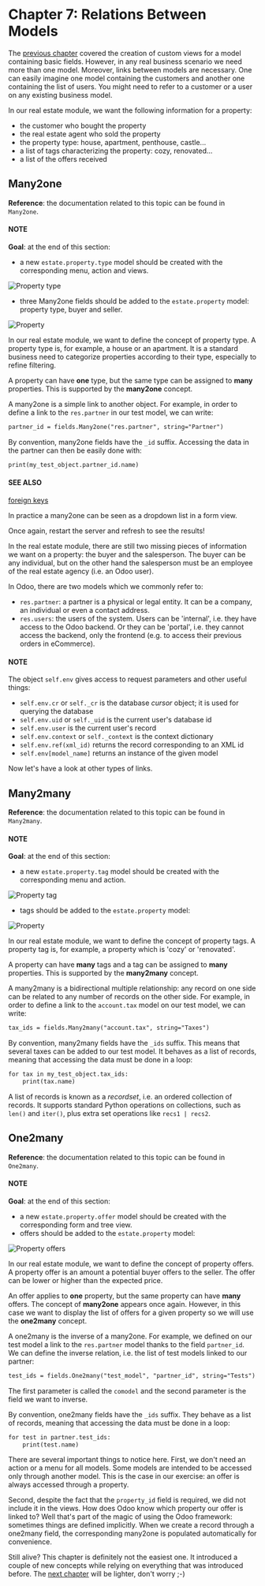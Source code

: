 # Chapter 7: Relations Between Models

The [previous chapter](06_basicviews.md) covered the creation of custom
views for a model containing basic fields. However, in any real business scenario we need more than
one model. Moreover, links between models are necessary. One can easily imagine one model containing
the customers and another one containing the list of users. You might need to refer to a customer
or a user on any existing business model.

In our real estate module, we want the following information for a property:

- the customer who bought the property
- the real estate agent who sold the property
- the property type: house, apartment, penthouse, castle...
- a list of tags characterizing the property: cozy, renovated...
- a list of the offers received

## Many2one

**Reference**: the documentation related to this topic can be found in
`Many2one`.

#### NOTE
**Goal**: at the end of this section:

- a new `estate.property.type` model should be created with the corresponding menu, action and views.

![Property type](developer/tutorials/server_framework_101/07_relations/property_type.png)
- three Many2one fields should be added to the `estate.property` model: property type, buyer and seller.

![Property](developer/tutorials/server_framework_101/07_relations/property_many2one.png)

In our real estate module, we want to define the concept of property type. A property type
is, for example, a house or an apartment. It is a standard business need to categorize
properties according to their type, especially to refine filtering.

A property can have **one** type, but the same type can be assigned to **many** properties.
This is supported by the **many2one** concept.

A many2one is a simple link to another object. For example, in order to define a link to the
`res.partner` in our test model, we can write:

```default
partner_id = fields.Many2one("res.partner", string="Partner")
```

By convention, many2one fields have the `_id` suffix. Accessing the data in the partner
can then be easily done with:

```default
print(my_test_object.partner_id.name)
```

#### SEE ALSO
[foreign keys](https://www.postgresql.org/docs/12/tutorial-fk.html)

In practice a many2one can be seen as a dropdown list in a form view.

Once again, restart the server and refresh to see the results!

In the real estate module, there are still two missing pieces of information we want on a property:
the buyer and the salesperson. The buyer can be any individual, but on the other hand the
salesperson must be an employee of the real estate agency (i.e. an Odoo user).

In Odoo, there are two models which we commonly refer to:

- `res.partner`: a partner is a physical or legal entity. It can be a company, an individual or
  even a contact address.
- `res.users`: the users of the system. Users can be 'internal', i.e. they have
  access to the Odoo backend. Or they can be 'portal', i.e. they cannot access the backend, only the
  frontend (e.g. to access their previous orders in eCommerce).

#### NOTE
The object `self.env` gives access to request parameters and other useful
things:

- `self.env.cr` or `self._cr` is the database *cursor* object; it is
  used for querying the database
- `self.env.uid` or `self._uid` is the current user's database id
- `self.env.user` is the current user's record
- `self.env.context` or `self._context` is the context dictionary
- `self.env.ref(xml_id)` returns the record corresponding to an XML id
- `self.env[model_name]` returns an instance of the given model

Now let's have a look at other types of links.

## Many2many

**Reference**: the documentation related to this topic can be found in
`Many2many`.

#### NOTE
**Goal**: at the end of this section:

- a new `estate.property.tag` model should be created with the corresponding menu and action.

![Property tag](developer/tutorials/server_framework_101/07_relations/property_tag.png)
- tags should be added to the `estate.property` model:

![Property](developer/tutorials/server_framework_101/07_relations/property_many2many.png)

In our real estate module, we want to define the concept of property tags. A property tag
is, for example, a property which is 'cozy' or 'renovated'.

A property can have **many** tags and a tag can be assigned to **many** properties.
This is supported by the **many2many** concept.

A many2many is a bidirectional multiple relationship: any record on one side can be related to any
number of records on the other side. For example, in order to define a link to the
`account.tax` model on our test model, we can write:

```default
tax_ids = fields.Many2many("account.tax", string="Taxes")
```

By convention, many2many fields have the `_ids` suffix. This means that several taxes can be
added to our test model. It behaves as a list of records, meaning that accessing the data must be
done in a loop:

```default
for tax in my_test_object.tax_ids:
    print(tax.name)
```

A list of records is known as a *recordset*, i.e. an ordered collection of records. It supports
standard Python operations on collections, such as `len()` and `iter()`, plus extra set
operations like `recs1 | recs2`.

## One2many

**Reference**: the documentation related to this topic can be found in
`One2many`.

#### NOTE
**Goal**: at the end of this section:

- a new `estate.property.offer` model should be created with the corresponding form and tree view.
- offers should be added to the `estate.property` model:

![Property offers](developer/tutorials/server_framework_101/07_relations/property_offer.png)

In our real estate module, we want to define the concept of property offers. A property offer
is an amount a potential buyer offers to the seller. The offer can be lower or higher than the
expected price.

An offer applies to **one** property, but the same property can have **many** offers.
The concept of **many2one** appears once again. However, in this case we want to display the list
of offers for a given property so we will use the **one2many** concept.

A one2many is the inverse of a many2one. For example, we defined
on our test model a link to the `res.partner` model thanks to the field `partner_id`.
We can define the inverse relation, i.e. the list of test models linked to our partner:

```default
test_ids = fields.One2many("test_model", "partner_id", string="Tests")
```

The first parameter is called the `comodel` and the second parameter is the field we want to
inverse.

By convention, one2many fields have the `_ids` suffix. They behave as a list of records, meaning
that accessing the data must be done in a loop:

```default
for test in partner.test_ids:
    print(test.name)
```

There are several important things to notice here. First, we don't need an action or a menu for all
models. Some models are intended to be accessed only through another model. This is the case in our
exercise: an offer is always accessed through a property.

Second, despite the fact that the `property_id` field is required, we did not include it in the
views. How does Odoo know which property our offer is linked to? Well that's part of the
magic of using the Odoo framework: sometimes things are defined implicitly. When we create
a record through a one2many field, the corresponding many2one is populated automatically
for convenience.

Still alive? This chapter is definitely not the easiest one. It introduced a couple of new concepts
while relying on everything that was introduced before. The
[next chapter](08_compute_onchange.md) will be lighter, don't worry ;-)
